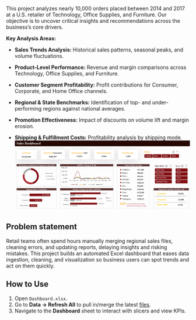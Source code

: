 This project analyzes nearly 10,000 orders placed between 2014 and 2017 at a U.S. retailer of Technology, Office Supplies, and Furniture. Our objective is to uncover critical insights and recommendations across the business’s core drivers.

**Key Analysis Areas:**

- **Sales Trends Analysis:** Historical sales patterns, seasonal peaks, and volume fluctuations.
    
- **Product-Level Performance:** Revenue and margin comparisons across Technology, Office Supplies, and Furniture.
    
- **Customer Segment Profitability:** Profit contributions for Consumer, Corporate, and Home Office channels.
    
- **Regional & State Benchmarks:** Identification of top- and under-performing regions against national averages.
    
- **Promotion Effectiveness:** Impact of discounts on volume lift and margin erosion.
    
- **Shipping & Fulfillment Costs:** Profitability analysis by shipping mode.
![Dashboard](Data/Dashboard.png)

## Problem statement
Retail teams often spend hours manually merging regional sales files, cleaning errors, and updating reports, delaying insights and risking mistakes. This project builds an automated Excel dashboard that eases data ingestion, cleaning, and visualization so business users can spot trends and act on them quickly.

## How to Use
1. Open `Dashboard.xlsx`.  
2. Go to **Data → Refresh All** to pull in/merge the latest [files](Dataset.xlsx).  
3. Navigate to the **Dashboard** sheet to interact with slicers and view KPIs.  
